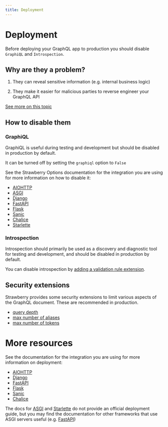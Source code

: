 ```yaml
---
title: Deployment
---
```


# Deployment

Before deploying your GraphQL app to production you should disable `GraphiQL` and `Introspection`.

## Why are they a problem?

1. They can reveal sensitive information (e.g. internal business logic)

2. They make it easier for malicious parties to reverse engineer your GraphQL API

[See more on this topic](https://www.apollographql.com/blog/graphql/security/why-you-should-disable-graphql-introspection-in-production/)

## How to disable them

### GraphiQL

GraphiQL is useful during testing and development but should be disabled in production by default.

It can be turned off by setting the `graphiql` option to `False`

See the Strawberry Options documentation for the integration you are using for more information on how to disable it:

- [AIOHTTP](../integrations/aiohttp.md#options)
- [ASGI](../integrations/asgi.md#options)
- [Django](../integrations/django.md#options)
- [FastAPI](../integrations/fastapi.md#options)
- [Flask](../integrations/flask.md#options)
- [Sanic](../integrations/sanic.md#options)
- [Chalice](../integrations/chalice.md#options)
- [Starlette](../integrations/starlette.md#options)

### Introspection

Introspection should primarily be used as a discovery and diagnostic tool for testing and development, and should be disabled in production by default.

You can disable introspection by [adding a validation rule extension](../extensions/add-validation-rules.md#more-examples).

## Security extensions

Strawberry provides some security extensions to limit various aspects of the GraphQL document. These are recommended in production.

- [query depth](../extensions/query-depth-limiter.md)
- [max number of aliases](../extensions/max-aliases-limiter.md)
- [max number of tokens](../extensions/max-tokens-limiter.md)

# More resources

See the documentation for the integration you are using for more information on deployment:

- [AIOHTTP](https://docs.aiohttp.org/en/stable/deployment.html)
- [Django](https://docs.djangoproject.com/en/4.0/howto/deployment/)
- [FastAPI](https://fastapi.tiangolo.com/deployment/)
- [Flask](https://flask.palletsprojects.com/en/2.0.x/deploying/)
- [Sanic](https://sanic.dev/en/guide/deployment/configuration.html)
- [Chalice](https://aws.github.io/chalice/quickstart.html#deploying)

The docs for [ASGI](https://asgi.readthedocs.io/en/latest/index.html) and [Starlette](https://www.starlette.io/) do not provide an official deployment guide, but you may find the documentation for other frameworks that use ASGI servers useful (e.g. [FastAPI](https://fastapi.tiangolo.com/deployment/))
